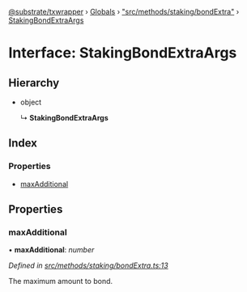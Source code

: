 [@substrate/txwrapper](../README.md) › [Globals](../globals.md) › ["src/methods/staking/bondExtra"](../modules/_src_methods_staking_bondextra_.md) › [StakingBondExtraArgs](_src_methods_staking_bondextra_.stakingbondextraargs.md)

# Interface: StakingBondExtraArgs

## Hierarchy

* object

  ↳ **StakingBondExtraArgs**

## Index

### Properties

* [maxAdditional](_src_methods_staking_bondextra_.stakingbondextraargs.md#maxadditional)

## Properties

###  maxAdditional

• **maxAdditional**: *number*

*Defined in [src/methods/staking/bondExtra.ts:13](https://github.com/paritytech/txwrapper/blob/ef571f4/src/methods/staking/bondExtra.ts#L13)*

The maximum amount to bond.
